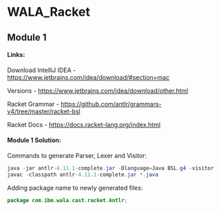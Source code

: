 # WALA_Racket

## Module 1

#### Links:

Download IntelliJ IDEA - https://www.jetbrains.com/idea/download/#section=mac

Versions - https://www.jetbrains.com/idea/download/other.html

Racket Grammar - https://github.com/antlr/grammars-v4/tree/master/racket-bsl

Racket Docs - https://docs.racket-lang.org/index.html

#### Module 1 Solution:

Commands to generate Parser, Lexer and Visitor:

```java
java -jar antlr-4.11.1-complete.jar -Dlanguage=Java BSL.g4 -visitor
javac -classpath antlr-4.11.1-complete.jar *.java
```

Adding package name to newly generated files:

```java
package com.ibm.wala.cast.racket.Antlr;
```
